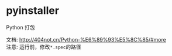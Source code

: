 # pyinstaller
Python 打包

文档: http://404not.cn/Python-%E6%89%93%E5%8C%85/#more </br>
注意: 运行前，修改`*.spec`的路径

